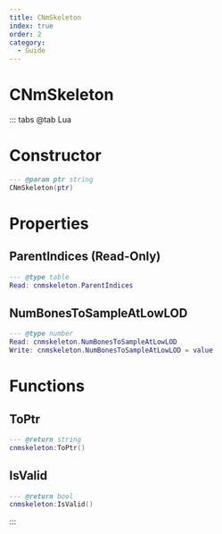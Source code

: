 ```yaml
---
title: CNmSkeleton
index: true
order: 2
category:
  - Guide
---
```


# CNmSkeleton

::: tabs
@tab Lua
# Constructor
```lua
--- @param ptr string
CNmSkeleton(ptr)
```
# Properties
## ParentIndices (Read-Only)
```lua
--- @type table
Read: cnmskeleton.ParentIndices
```
## NumBonesToSampleAtLowLOD 
```lua
--- @type number
Read: cnmskeleton.NumBonesToSampleAtLowLOD
Write: cnmskeleton.NumBonesToSampleAtLowLOD = value
```
# Functions
## ToPtr
```lua
--- @return string
cnmskeleton:ToPtr()
```
## IsValid
```lua
--- @return bool
cnmskeleton:IsValid()
```

:::